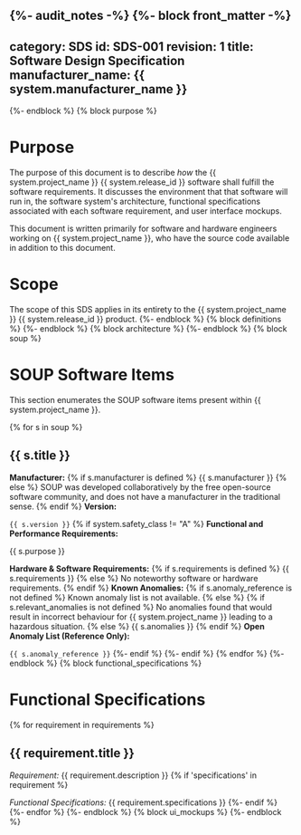{%- audit_notes -%}
{%- block front_matter -%}
---
category: SDS
id: SDS-001
revision: 1
title: Software Design Specification
manufacturer_name: {{ system.manufacturer_name }}
---
{%- endblock %}
{% block purpose %}
# Purpose

The purpose of this document is to describe *how* the {{ system.project_name }} {{ system.release_id }} software shall fulfill the software requirements.  It discusses the environment that that software will run in, the software system's architecture, functional specifications associated with each software requirement, and user interface mockups.

This document is written primarily for software and hardware engineers working on {{ system.project_name }}, who have the source code available in addition to this document.

# Scope

The scope of this SDS applies in its entirety to the {{ system.project_name }} {{ system.release_id }} product.
{%- endblock %}
{% block definitions %}
{%- endblock %}
{% block architecture %}
{%- endblock %}
{% block soup %}
# SOUP Software Items

This section enumerates the SOUP software items present within {{ system.project_name }}.

{% for s in soup %}
## {{ s.title }}

**Manufacturer:**
{% if s.manufacturer is defined %}
{{ s.manufacturer }}
{% else %}
SOUP was developed collaboratively by the free open-source software community, and does not have a manufacturer in the traditional sense.
{% endif %}
**Version:**

`{{ s.version }}`
{% if system.safety_class != "A" %}
**Functional and Performance Requirements:**

{{ s.purpose }}

**Hardware & Software Requirements:**
{% if s.requirements is defined %}
{{ s.requirements }}
{% else %}
No noteworthy software or hardware requirements.
{% endif %}
**Known Anomalies:**
{% if s.anomaly_reference is not defined %}
Known anomaly list is not available.
{% else %}
{% if s.relevant_anomalies is not defined %}
No anomalies found that would result in incorrect behaviour for {{ system.project_name }} leading to a hazardous situation.
{% else %}
{{ s.anomalies }}
{% endif %}
**Open Anomaly List (Reference Only):**

`{{ s.anomaly_reference }}`
{%- endif %}
{%- endif %}
{% endfor %}
{%- endblock %}
{% block functional_specifications %}
# Functional Specifications
{% for requirement in requirements %}
## {{ requirement.title }}

*Requirement:* {{ requirement.description }}
{% if 'specifications' in requirement %}

*Functional Specifications:*
{{ requirement.specifications }}
{%- endif %}
{%- endfor %}
{%- endblock %}
{% block ui_mockups %}
{%- endblock %}

